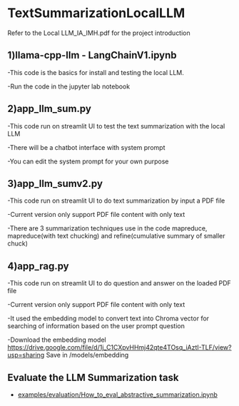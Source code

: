 # TextSummarizationLocalLLM

Refer to the Local LLM_IA_IMH.pdf for the project introduction

## 1)llama-cpp-llm - LangChainV1.ipynb

  -This code is the basics for install and testing the local LLM.

  -Run the code in the jupyter lab notebook

## 2)app_llm_sum.py
 
 -This code run on streamlit UI to test the text summarization with the local LLM

 -There will be a chatbot interface with system prompt

 -You can edit the system prompt for your own purpose


## 3)app_llm_sumv2.py

 -This code run on streamlit UI to do text summarization by input a PDF file

 -Current version only support PDF file content with only text

 -There are 3 summarization techniques use in the code mapreduce, mapreduce(with text chucking) and refine(cumulative summary of smaller chuck)

## 4)app_rag.py

-This code run on streamlit UI to do question and answer on the loaded PDF file

-Current version only support PDF file content with only text

-It used the embedding model to convert text into Chroma vector for searching of information based on the user prompt question

-Download the embedding model https://drive.google.com/file/d/1j_C1CXpvHHmj42qte4TOsq_iAztI-TLF/view?usp=sharing
Save in /models/embedding


## Evaluate the LLM Summarization task

 - [examples/evaluation/How_to_eval_abstractive_summarization.ipynb](https://cookbook.openai.com/examples/evaluation/how_to_eval_abstractive_summarization)


